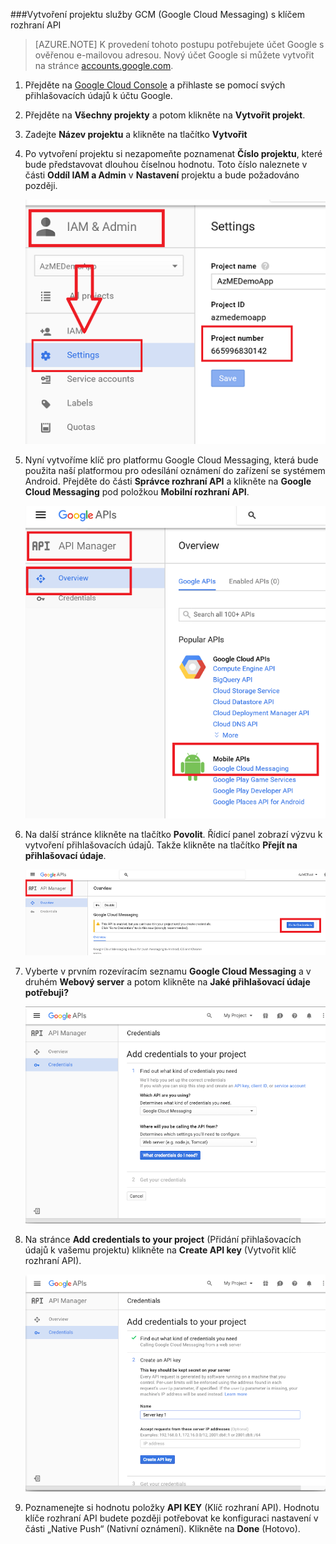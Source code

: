 
###Vytvoření projektu služby GCM (Google Cloud Messaging) s klíčem rozhraní API

>[AZURE.NOTE] K provedení tohoto postupu potřebujete účet Google s ověřenou e-mailovou adresou. Nový účet Google si můžete vytvořit na stránce <a href="http://go.microsoft.com/fwlink/p/?LinkId=268302" target="_blank">accounts.google.com</a>.

1. Přejděte na [Google Cloud Console](https://console.developers.google.com/project) a přihlaste se pomocí svých přihlašovacích údajů k účtu Google.

2. Přejděte na **Všechny projekty** a potom klikněte na **Vytvořit projekt**.

3. Zadejte **Název projektu** a klikněte na tlačítko **Vytvořit**

4. Po vytvoření projektu si nezapomeňte poznamenat **Číslo projektu**, které bude představovat dlouhou číselnou hodnotu. Toto číslo naleznete v části **Oddíl IAM a Admin** v **Nastavení** projektu a bude požadováno později. 
 
    ![](./media/mobile-engagement-enable-google-cloud-messaging/project-number.png)

5. Nyní vytvoříme klíč pro platformu Google Cloud Messaging, která bude použita naší platformou pro odesílání oznámení do zařízení se systémem Android. Přejděte do části **Správce rozhraní API** a klikněte na **Google Cloud Messaging** pod položkou **Mobilní rozhraní API**. 

    ![](./media/mobile-engagement-enable-google-cloud-messaging/gcm.png)

6. Na další stránce klikněte na tlačítko **Povolit**. Řídicí panel zobrazí výzvu k vytvoření přihlašovacích údajů. Takže klikněte na tlačítko **Přejít na přihlašovací údaje**. 

    ![](./media/mobile-engagement-enable-google-cloud-messaging/enable-GCM.png)

6. Vyberte v prvním rozevíracím seznamu **Google Cloud Messaging** a v druhém **Webový server** a potom klikněte na **Jaké přihlašovací údaje potřebuji?**

    ![](./media/mobile-engagement-enable-google-cloud-messaging/create-server-key.png)

7. Na stránce **Add credentials to your project** (Přidání přihlašovacích údajů k vašemu projektu) klikněte na **Create API key** (Vytvořit klíč rozhraní API).

    ![](./media/mobile-engagement-enable-google-cloud-messaging/create-server-key5.png)

8. Poznamenejte si hodnotu položky **API KEY** (Klíč rozhraní API). Hodnotu klíče rozhraní API budete později potřebovat ke konfiguraci nastavení v části „Native Push“ (Nativní oznámení). Klikněte na **Done** (Hotovo).


<!--HONumber=Sep16_HO3-->


